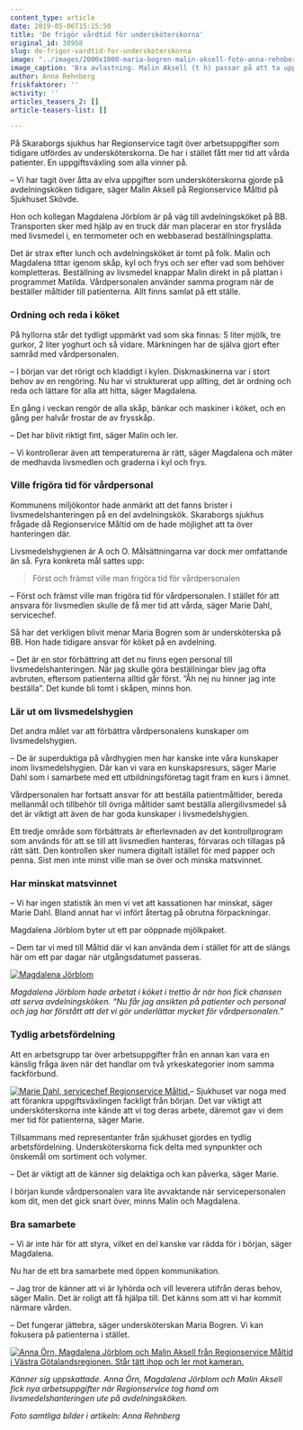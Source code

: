 ```yaml
---
content_type: article
date: 2019-05-06T15:15:50
title: 'De frigör vårdtid för undersköterskorna'
original_id: 38958
slug: de-frigor-vardtid-for-underskoterskorna
image: "../images/2000x1000-maria-bogren-malin-aksell-foto-anna-rehnberg.jpg"
image_caption: 'Bra avlastning. Malin Aksell (t h) passar på att ta upp en kompletterande beställning från undersköterskan Maria Bogren på avdelningsköket på BB. "Vi har sluppit ett stressmoment", säger Maria.'
author: Anna Rehnberg
friskfaktorer: ''
activity: ''
articles_teasers_2: []
article-teasers-list: []

---
```


På Skaraborgs sjukhus har Regionservice tagit över arbetsuppgifter som tidigare utfördes av undersköterskorna. De har i stället fått mer tid att vårda patienter. En uppgiftsväxling som alla vinner på.

– Vi har tagit över åtta av elva uppgifter som undersköterskorna gjorde på avdelningsköken tidigare, säger Malin Aksell på Regionservice Måltid på Sjukhuset Skövde.

Hon och kollegan Magdalena Jörblom är på väg till avdelningsköket på BB. Transporten sker med hjälp av en truck där man placerar en stor fryslåda med livsmedel i, en termometer och en webbaserad beställningsplatta.

Det är strax efter lunch och avdelningsköket är tomt på folk. Malin och Magdalena tittar igenom skåp, kyl och frys och ser efter vad som behöver kompletteras. Beställning av livsmedel knappar Malin direkt in på plattan i programmet Matilda. Vårdpersonalen använder samma program när de beställer måltider till patienterna. Allt finns samlat på ett ställe.

### Ordning och reda i köket

På hyllorna står det tydligt uppmärkt vad som ska finnas: 5 liter mjölk, tre gurkor, 2 liter yoghurt och så vidare. Märkningen har de själva gjort efter samråd med vårdpersonalen.

– I början var det rörigt och kladdigt i kylen. Diskmaskinerna var i stort behov av en rengöring. Nu har vi strukturerat upp allting, det är ordning och reda och lättare för alla att hitta, säger Magdalena.

En gång i veckan rengör de alla skåp, bänkar och maskiner i köket, och en gång per halvår frostar de av frysskåp.

– Det har blivit riktigt fint, säger Malin och ler.

– Vi kontrollerar även att temperaturerna är rätt, säger Magdalena och mäter de medhavda livsmedlen och graderna i kyl och frys.

### Ville frigöra tid för vårdpersonal

Kommunens miljökontor hade anmärkt att det fanns brister i livsmedelshanteringen på en del avdelningskök. Skaraborgs sjukhus frågade då Regionservice Måltid om de hade möjlighet att ta över hanteringen där.

Livsmedelshygienen är A och O. Målsättningarna var dock mer omfattande än så. Fyra konkreta mål sattes upp:

> Först och främst ville man frigöra tid för vårdpersonalen

– Först och främst ville man frigöra tid för vårdpersonalen. I stället för att ansvara för livsmedlen skulle de få mer tid att vårda, säger Marie Dahl, servicechef.

Så har det verkligen blivit menar Maria Bogren som är undersköterska på BB. Hon hade tidigare ansvar för köket på en avdelning.

– Det är en stor förbättring att det nu finns egen personal till livsmedelshanteringen. När jag skulle göra beställningar blev jag ofta avbruten, eftersom patienterna alltid går först. ”Åh nej nu hinner jag inte beställa”. Det kunde bli tomt i skåpen, minns hon.

### Lär ut om livsmedelshygien

Det andra målet var att förbättra vårdpersonalens kunskaper om livsmedelshygien.

– De är superduktiga på vårdhygien men har kanske inte våra kunskaper inom livsmedelshygien. Där kan vi vara en kunskapsresurs, säger Marie Dahl som i samarbete med ett utbildningsföretag tagit fram en kurs i ämnet.

Vårdpersonalen har fortsatt ansvar för att beställa patientmåltider, bereda mellanmål och tillbehör till övriga måltider samt beställa allergilivsmedel så det är viktigt att även de har goda kunskaper i livsmedelshygien.

Ett tredje område som förbättrats är efterlevnaden av det kontrollprogram som används för att se till att livsmedlen hanteras, förvaras och tillagas på rätt sätt. Den kontrollen sker numera digitalt istället för med papper och penna. Sist men inte minst ville man se över och minska matsvinnet.

### Har minskat matsvinnet

– Vi har ingen statistik än men vi vet att kassationen har minskat, säger Marie Dahl. Bland annat har vi infört återtag på obrutna förpackningar.

Magdalena Jörblom byter ut ett par oöppnade mjölkpaket.

– Dem tar vi med till Måltid där vi kan använda dem i stället för att de slängs här om ett par dagar när utgångsdatumet passeras.

[![Magdalena Jörblom](https://www.suntarbetsliv.se/wp-content/uploads/2019/05/450x400-magdalena-jorblom-foto-anna-rehnberg.jpg)](https://www.suntarbetsliv.se/wp-content/uploads/2019/05/450x400-magdalena-jorblom-foto-anna-rehnberg.jpg)

_Magdalena Jörblom hade arbetat i köket i trettio år när hon fick chansen att serva avdelningsköken. “Nu får jag ansikten på patienter och personal och jag har förstått att det vi gör underlättar mycket för vårdpersonalen.”_

### Tydlig arbetsfördelning

Att en arbetsgrupp tar över arbetsuppgifter från en annan kan vara en känslig fråga även när det handlar om två yrkeskategorier inom samma fackförbund.

[![Marie Dahl, servicechef Regionservice Måltid. ](https://www.suntarbetsliv.se/wp-content/uploads/2019/05/200x220-marie-dahl-foto-anna-rehnberg.jpg)](https://www.suntarbetsliv.se/wp-content/uploads/2019/05/200x220-marie-dahl-foto-anna-rehnberg.jpg)– Sjukhuset var noga med att förankra uppgiftsväxlingen fackligt från början. Det var viktigt att undersköterskorna inte kände att vi tog deras arbete, däremot gav vi dem mer tid för patienterna, säger Marie.

Tillsammans med representanter från sjukhuset gjordes en tydlig arbetsfördelning. Undersköterskorna fick delta med synpunkter och önskemål om sortiment och volymer.

– Det är viktigt att de känner sig delaktiga och kan påverka, säger Marie.

I början kunde vårdpersonalen vara lite avvaktande när servicepersonalen kom dit, men det gick snart över, minns Malin och Magdalena.

### Bra samarbete

– Vi är inte här för att styra, vilket en del kanske var rädda för i början, säger Magdalena.

Nu har de ett bra samarbete med öppen kommunikation.

– Jag tror de känner att vi är lyhörda och vill leverera utifrån deras behov, säger Malin. Det är roligt att få hjälpa till. Det känns som att vi har kommit närmare vården.

– Det fungerar jättebra, säger undersköterskan Maria Bogren. Vi kan fokusera på patienterna i stället.

[![Anna Örn, Magdalena Jörblom och Malin Aksell från Regionservice Måltid i Västra Götalandsregionen. Står tätt ihop och ler mot kameran. ](https://www.suntarbetsliv.se/wp-content/uploads/2019/05/750x400-anna-orn-magdalena-jorblom-malin-aksell-foto-anna-rehnberg.jpg)](https://www.suntarbetsliv.se/wp-content/uploads/2019/05/750x400-anna-orn-magdalena-jorblom-malin-aksell-foto-anna-rehnberg.jpg)

_Känner sig uppskattade. Anna Örn, Magdalena Jörblom och Malin Aksell fick nya arbetsuppgifter när Regionservice tog hand om livsmedelshanteringen ute på avdelningsköken._

_Foto samtliga bilder i artikeln: Anna Rehnberg_

